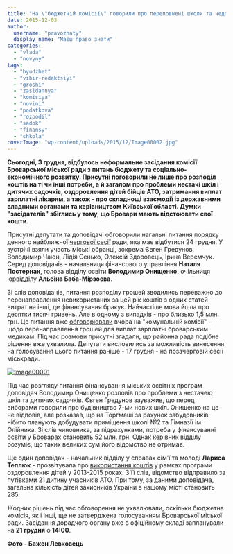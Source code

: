 ```yaml
---
title: "На \"бюджетній комісії\" говорили про переповнені школи та недофінансування медицини"
date: 2015-12-03
author: 
  username: "pravoznaty"
  display_name: "Маєш право знати"
categories: 
  - "vlada"
  - "novyny"
tags: 
  - "byudzhet"
  - "vibir-redaktsiyi"
  - "groshi"
  - "zasidannya"
  - "komisiya"
  - "novini"
  - "podatkova"
  - "rozpodil"
  - "sadok"
  - "finansy"
  - "shkola"
coverImage: "wp-content/uploads/2015/12/Image00002.jpg"
---
```


**Сьогодні, 3 грудня, відбулось неформальне засідання комісії Броварської міської ради з питань бюджету та соціально-економічного розвитку. Присутні поговорили не лише про розподіл коштів на ті чи інші потреби, а й загалом про проблеми нестачі шкіл і дитячих садочків, оздоровлення дітей бійців АТО, затримання виплат зарплатні лікарям, а також - про складнощі взаємодії із державними владними органами та керівництвом Київської області. Думки "засідателів" збіглись у тому, що Бровари мають відстоювати свої кошти.**

Присутні депутати та доповідачі обговорили нагальні питання порядку денного найближчої [чергової сесії](https://mpz.brovary.org/24-grudnya-vidbudetsya-3-ya-chergova-sesiya-brovarskoyi-miskrady/) ради, яка має відбутися 24 грудня. У зустрічі взяли участь міські обранці, зокрема Євген Гредунов, Володимир Чаюн, Лідія Сенько, Олексій Здоровець, Ірина Веремчук. Серед доповідачів - начальниця фінансового управління **Наталя Постернак**, голова відділу освіти **Володимир Онищенко**, очільниця юрвідділу **Альбіна Баба-Мірзоєва**.

Зі слів доповідачів, питання розподілу грошей зводились переважно до перенаправлення невикористаних за цей рік коштів з одних статей витрат на інші, де фінансування бракує. Найчастіше мова йшла про десятки тисяч гривень. Але в одному з випадків - про близько 1,5 млн. грн. Це питання вже [обговорювали](https://mpz.brovary.org/vyvezennya-smittya-ta-energozberezhennya-pro-shho-govoryly-na-komunalnij-komisiyi/) вчора на "комунальній комісії" - щодо перенаправлення грошей для виплат зарплатні броварським медикам. Під час розмови присутні згадали, що районна рада подібне рішення вже ухвалила. Депутати висловились за можливість винесення на голосування цього питання раніше - 17 грудня - на позачерговій сесії міськради.

[![Image00001](https://mpz.brovary.org/wp-content/uploads/2015/12/Image000012.jpg)](https://mpz.brovary.org/wp-content/uploads/2015/12/Image000012.jpg)

Під час розгляду питання фінансування міських освітніх програм доповідач Володимир Онищенко розповів про проблеми з нестачею шкіл та дитячих садочків. Євген Гредунов зауважив, що перед виборами говорили про будівництво 7-ми нових шкіл. Онищенко на це не відповів, але розказав, що на Торгмаші за рахунок забудовників нібито планують добудувати приміщення школі №2 та Гімназії ім. Олійника. Зі слів чиновника, за підрахунками, потреба у фінансуванні освіти у Броварах становить 52 млн. грн. Однак керівник відділу розуміє, що таких великих сум його відомство не отримає.

Ще один доповідач - начальник відділу у справах сім'ї та молоді **Лариса Теплюк** - прозвітувала про [використання коштів](http://docs.brovary.org/p31582/26.11.2015) у рамках програми оздоровлення дітей у 2013-2015 роках. З її слів, відомство відправило за путівками 21 дитину учасників АТО. При тому, за даними доповідача, загальна кількість дітей захисників України в нашому місті становить 285.

Жодних рішень під час обговорення не ухвалювали, оскільки бюджетна комісія, як і інші, ще не затверджена голосуванням Броварської міської ради. Засідання дорадчого органу вже в офіційному складі запланували на **21 грудня** о **14:00**.

**Фото - Бажен Левковець**
